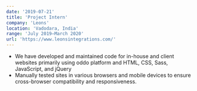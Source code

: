 ```yaml
---
date: '2019-07-21'
title: 'Project Intern'
company: 'Leons'
location: 'Vadodara, India'
range: 'July 2019–March 2020'
url: 'https://www.leonsintegrations.com/'
---
```


- We have developed and maintained code for in-house and client websites primarily using oddo platform and HTML, CSS, Sass, JavaScript, and jQuery
- Manually tested sites in various browsers and mobile devices to ensure cross-browser compatibility and responsiveness.
